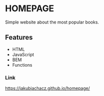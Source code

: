 # HOMEPAGE

Simple website about the most popular books.

## Features
- HTML
- JavaScript
- BEM
- Functions

### Link

https://jakubjachacz.github.io/homepage/
